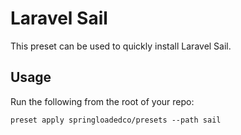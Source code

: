 # Laravel Sail

This preset can be used to quickly install Laravel Sail.

## Usage

Run the following from the root of your repo:

```
preset apply springloadedco/presets --path sail
```
